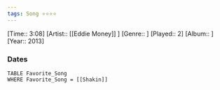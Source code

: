 ```yaml
---
tags: Song ⭐⭐⭐⭐ 
---
```

[Time:: 3:08]
[Artist:: [[Eddie Money]] ]
[Genre:: ]
[Played:: 2]
[Album:: ]
[Year:: 2013]
### Dates
````dataview
TABLE Favorite_Song
WHERE Favorite_Song = [[Shakin]]
````